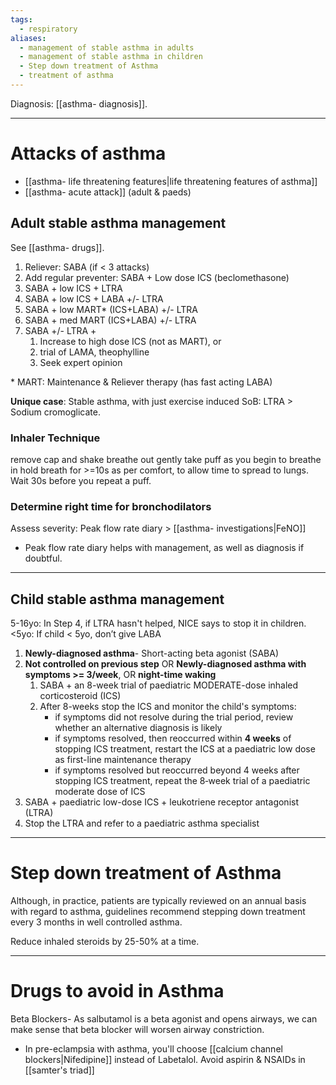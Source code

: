```yaml
---
tags:
  - respiratory
aliases:
  - management of stable asthma in adults
  - management of stable asthma in children
  - Step down treatment of Asthma
  - treatment of asthma
---
```

Diagnosis: [[asthma- diagnosis]]. 

---
# Attacks of asthma
- [[asthma- life threatening features|life threatening features of asthma]]
- [[asthma- acute attack]] (adult & paeds)
## Adult stable asthma management
See [[asthma- drugs]]. 
1. Reliever: SABA (if < 3 attacks)
2. Add regular preventer: SABA + Low dose ICS (beclomethasone)
3. SABA + low ICS + LTRA
4. SABA + low ICS + LABA +/- LTRA
5. SABA + low MART* (ICS+LABA) +/- LTRA
6. SABA + med MART (ICS+LABA) +/- LTRA
7. SABA +/- LTRA +
	1. Increase to high dose ICS (not as MART), or
	2. trial of LAMA, theophylline
	3. Seek expert opinion

\* MART: Maintenance & Reliever therapy (has fast acting LABA)

**Unique case**: Stable asthma, with just exercise induced SoB: LTRA > Sodium cromoglicate.
### Inhaler Technique
remove cap and shake
breathe out gently
take puff as you begin to breathe in
hold breath for >=10s as per comfort, to allow time to spread to lungs. 
Wait 30s before you repeat a puff. 

### Determine right time for bronchodilators
Assess severity: Peak flow rate diary > [[asthma- investigations|FeNO]]
- Peak flow rate diary helps with management, as well as diagnosis if doubtful.

---
## Child stable asthma management
5-16yo: In Step 4, if LTRA hasn't helped, NICE says to stop it in children. 
<5yo: If child < 5yo, don’t give LABA 

1. **Newly-diagnosed asthma**- Short-acting beta agonist (SABA)
2. **Not controlled on previous step** OR **Newly-diagnosed asthma with symptoms >= 3/week**, OR **night-time waking** 
	1. SABA + an 8-week trial of paediatric MODERATE-dose inhaled corticosteroid (ICS)
	2. After 8-weeks stop the ICS and monitor the child's symptoms:
		- if symptoms did not resolve during the trial period, review whether an alternative diagnosis is likely
		- if symptoms resolved, then reoccurred within **4 weeks** of stopping ICS treatment, restart the ICS at a paediatric low dose as first-line maintenance therapy
		- if symptoms resolved but reoccurred beyond 4 weeks after stopping ICS treatment, repeat the 8‑week trial of a paediatric moderate dose of ICS
3. SABA + paediatric low-dose ICS + leukotriene receptor antagonist (LTRA)
4. Stop the LTRA and refer to a paediatric asthma specialist
---
# Step down treatment of Asthma
Although, in practice, patients are typically reviewed on an annual basis with regard to asthma, guidelines recommend stepping down treatment every 3 months in well controlled asthma. 

Reduce inhaled steroids by 25-50% at a time.

---
# Drugs to avoid in Asthma
Beta Blockers- As salbutamol is a beta agonist and opens airways, we can make sense that beta blocker will worsen airway constriction. 
- In pre-eclampsia with asthma, you'll choose [[calcium channel blockers|Nifedipine]] instead of Labetalol. 
Avoid aspirin & NSAIDs in [[samter's triad]] 